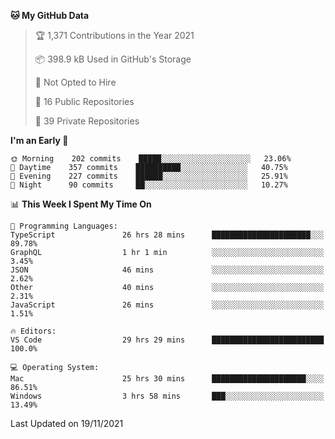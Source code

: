 <!--START_SECTION:waka-->
**🐱 My GitHub Data** 

> 🏆 1,371 Contributions in the Year 2021
 > 
> 📦 398.9 kB Used in GitHub's Storage 
 > 
> 🚫 Not Opted to Hire
 > 
> 📜 16 Public Repositories 
 > 
> 🔑 39 Private Repositories  
 > 
**I'm an Early 🐤** 

```text
🌞 Morning    202 commits    █████░░░░░░░░░░░░░░░░░░░░   23.06% 
🌆 Daytime    357 commits    ██████████░░░░░░░░░░░░░░░   40.75% 
🌃 Evening    227 commits    ██████░░░░░░░░░░░░░░░░░░░   25.91% 
🌙 Night      90 commits     ██░░░░░░░░░░░░░░░░░░░░░░░   10.27%

```


📊 **This Week I Spent My Time On** 

```text
💬 Programming Languages: 
TypeScript               26 hrs 28 mins      ██████████████████████░░░   89.78% 
GraphQL                  1 hr 1 min          ░░░░░░░░░░░░░░░░░░░░░░░░░   3.45% 
JSON                     46 mins             ░░░░░░░░░░░░░░░░░░░░░░░░░   2.62% 
Other                    40 mins             ░░░░░░░░░░░░░░░░░░░░░░░░░   2.31% 
JavaScript               26 mins             ░░░░░░░░░░░░░░░░░░░░░░░░░   1.51%

🔥 Editors: 
VS Code                  29 hrs 29 mins      █████████████████████████   100.0%

💻 Operating System: 
Mac                      25 hrs 30 mins      █████████████████████░░░░   86.51% 
Windows                  3 hrs 58 mins       ███░░░░░░░░░░░░░░░░░░░░░░   13.49%

```


 Last Updated on 19/11/2021
<!--END_SECTION:waka-->

